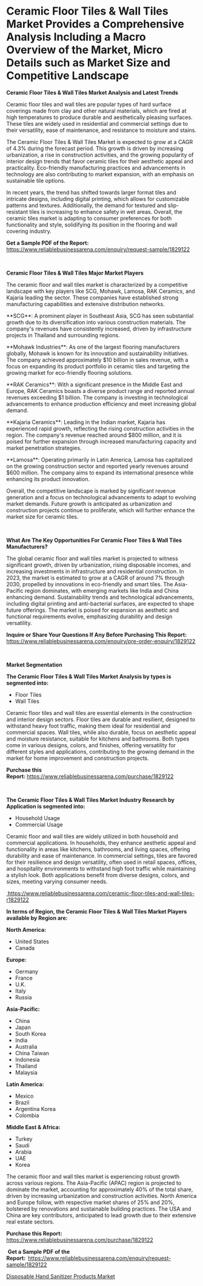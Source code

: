 <p><h1>Ceramic Floor Tiles & Wall Tiles Market Provides a Comprehensive Analysis Including a Macro Overview of the Market, Micro Details such as Market Size and Competitive Landscape</h1></p><p><strong>Ceramic Floor Tiles & Wall Tiles Market Analysis and Latest Trends</strong></p>
<p><p>Ceramic floor tiles and wall tiles are popular types of hard surface coverings made from clay and other natural materials, which are fired at high temperatures to produce durable and aesthetically pleasing surfaces. These tiles are widely used in residential and commercial settings due to their versatility, ease of maintenance, and resistance to moisture and stains.</p><p>The Ceramic Floor Tiles & Wall Tiles Market is expected to grow at a CAGR of 4.3% during the forecast period. This growth is driven by increasing urbanization, a rise in construction activities, and the growing popularity of interior design trends that favor ceramic tiles for their aesthetic appeal and practicality. Eco-friendly manufacturing practices and advancements in technology are also contributing to market expansion, with an emphasis on sustainable tile options.</p><p>In recent years, the trend has shifted towards larger format tiles and intricate designs, including digital printing, which allows for customizable patterns and textures. Additionally, the demand for textured and slip-resistant tiles is increasing to enhance safety in wet areas. Overall, the ceramic tiles market is adapting to consumer preferences for both functionality and style, solidifying its position in the flooring and wall covering industry.</p></p>
<p><strong>Get a Sample PDF of the Report:&nbsp;</strong> <a href="https://www.reliablebusinessarena.com/enquiry/request-sample/1829122?utm_campaign=3042&utm_medium=2&utm_source=Github&utm_content=ia&utm_term=26032025&utm_id=ceramic-floor-tiles-wall-tiles">https://www.reliablebusinessarena.com/enquiry/request-sample/1829122</a></p>
<p>&nbsp;</p>
<p><strong>Ceramic Floor Tiles & Wall Tiles Major Market Players</strong></p>
<p><p>The ceramic floor and wall tiles market is characterized by a competitive landscape with key players like SCG, Mohawk, Lamosa, RAK Ceramics, and Kajaria leading the sector. These companies have established strong manufacturing capabilities and extensive distribution networks.</p><p>**SCG**: A prominent player in Southeast Asia, SCG has seen substantial growth due to its diversification into various construction materials. The company's revenues have consistently increased, driven by infrastructure projects in Thailand and surrounding regions.</p><p>**Mohawk Industries**: As one of the largest flooring manufacturers globally, Mohawk is known for its innovation and sustainability initiatives. The company achieved approximately $10 billion in sales revenue, with a focus on expanding its product portfolio in ceramic tiles and targeting the growing market for eco-friendly flooring solutions.</p><p>**RAK Ceramics**: With a significant presence in the Middle East and Europe, RAK Ceramics boasts a diverse product range and reported annual revenues exceeding $1 billion. The company is investing in technological advancements to enhance production efficiency and meet increasing global demand.</p><p>**Kajaria Ceramics**: Leading in the Indian market, Kajaria has experienced rapid growth, reflecting the rising construction activities in the region. The company's revenue reached around $800 million, and it is poised for further expansion through increased manufacturing capacity and market penetration strategies.</p><p>**Lamosa**: Operating primarily in Latin America, Lamosa has capitalized on the growing construction sector and reported yearly revenues around $600 million. The company aims to expand its international presence while enhancing its product innovation.</p><p>Overall, the competitive landscape is marked by significant revenue generation and a focus on technological advancements to adapt to evolving market demands. Future growth is anticipated as urbanization and construction projects continue to proliferate, which will further enhance the market size for ceramic tiles.</p></p>
<p>&nbsp;</p>
<p><strong>What Are The Key Opportunities For Ceramic Floor Tiles & Wall Tiles Manufacturers?</strong></p>
<p><p>The global ceramic floor and wall tiles market is projected to witness significant growth, driven by urbanization, rising disposable incomes, and increasing investments in infrastructure and residential construction. In 2023, the market is estimated to grow at a CAGR of around 7% through 2030, propelled by innovations in eco-friendly and smart tiles. The Asia-Pacific region dominates, with emerging markets like India and China enhancing demand. Sustainability trends and technological advancements, including digital printing and anti-bacterial surfaces, are expected to shape future offerings. The market is poised for expansion as aesthetic and functional requirements evolve, emphasizing durability and design versatility.</p></p>
<p><strong>Inquire or Share Your Questions If Any Before Purchasing This Report:</strong> <a href="https://www.reliablebusinessarena.com/enquiry/pre-order-enquiry/1829122?utm_campaign=3042&utm_medium=2&utm_source=Github&utm_content=ia&utm_term=26032025&utm_id=ceramic-floor-tiles-wall-tiles">https://www.reliablebusinessarena.com/enquiry/pre-order-enquiry/1829122</a></p>
<p>&nbsp;</p>
<p><strong>Market Segmentation</strong></p>
<p><strong>The Ceramic Floor Tiles & Wall Tiles Market Analysis by types is segmented into:</strong></p>
<p><ul><li>Floor Tiles</li><li>Wall Tiles</li></ul></p>
<p><p>Ceramic floor tiles and wall tiles are essential elements in the construction and interior design sectors. Floor tiles are durable and resilient, designed to withstand heavy foot traffic, making them ideal for residential and commercial spaces. Wall tiles, while also durable, focus on aesthetic appeal and moisture resistance, suitable for kitchens and bathrooms. Both types come in various designs, colors, and finishes, offering versatility for different styles and applications, contributing to the growing demand in the market for home improvement and construction projects.</p></p>
<p><strong>Purchase this Report:&nbsp;</strong><a href="https://www.reliablebusinessarena.com/purchase/1829122?utm_campaign=3042&utm_medium=2&utm_source=Github&utm_content=ia&utm_term=26032025&utm_id=ceramic-floor-tiles-wall-tiles">https://www.reliablebusinessarena.com/purchase/1829122</a></p>
<p>&nbsp;</p>
<p><strong>The Ceramic Floor Tiles & Wall Tiles Market Industry Research by Application is segmented into:</strong></p>
<p><ul><li>Household Usage</li><li>Commercial Usage</li></ul></p>
<p><p>Ceramic floor and wall tiles are widely utilized in both household and commercial applications. In households, they enhance aesthetic appeal and functionality in areas like kitchens, bathrooms, and living spaces, offering durability and ease of maintenance. In commercial settings, tiles are favored for their resilience and design versatility, often used in retail spaces, offices, and hospitality environments to withstand high foot traffic while maintaining a stylish look. Both applications benefit from diverse designs, colors, and sizes, meeting varying consumer needs.</p></p>
<p><a href="https://www.reliablebusinessarena.com/ceramic-floor-tiles-and-wall-tiles-r1829122?utm_campaign=3042&utm_medium=2&utm_source=Github&utm_content=ia&utm_term=26032025&utm_id=ceramic-floor-tiles-wall-tiles">&nbsp;https://www.reliablebusinessarena.com/ceramic-floor-tiles-and-wall-tiles-r1829122</a></p>
<p><strong>In terms of Region, the Ceramic Floor Tiles & Wall Tiles Market Players available by Region are:</strong></p>
<p>
    <p> <strong> North America: </strong>
        <ul>
            <li>United States</li>
            <li>Canada</li>
        </ul>
        </p> 
    <p> <strong> Europe: </strong>
        <ul>
            <li>Germany</li>
            <li>France</li>
            <li>U.K.</li>
            <li>Italy</li>
            <li>Russia</li>
        </ul>
        </p> 
    <p> <strong> Asia-Pacific: </strong>
        <ul>
            <li>China</li>
            <li>Japan</li>
            <li>South Korea</li>
            <li>India</li>
            <li>Australia</li>
            <li>China Taiwan</li>
            <li>Indonesia</li>
            <li>Thailand</li>
            <li>Malaysia</li>
        </ul>
        </p> 
    <p> <strong> Latin America: </strong>
        <ul>
            <li>Mexico</li>
            <li>Brazil</li>
            <li>Argentina Korea</li>
            <li>Colombia</li>
        </ul>
        </p> 
    <p> <strong> Middle East & Africa: </strong>
        <ul>
            <li>Turkey</li>
            <li>Saudi</li>
            <li>Arabia</li>
            <li>UAE</li>
            <li>Korea</li>
        </ul>
    </p>
    </p>
<p><p>The ceramic floor and wall tiles market is experiencing robust growth across various regions. The Asia-Pacific (APAC) region is projected to dominate the market, accounting for approximately 40% of the total share, driven by increasing urbanization and construction activities. North America and Europe follow, with respective market shares of 25% and 20%, bolstered by renovations and sustainable building practices. The USA and China are key contributors, anticipated to lead growth due to their extensive real estate sectors.</p></p>
<p><strong>Purchase this Report: </strong><a href="https://www.reliablebusinessarena.com/purchase/1829122?utm_campaign=3042&utm_medium=2&utm_source=Github&utm_content=ia&utm_term=26032025&utm_id=ceramic-floor-tiles-wall-tiles">https://www.reliablebusinessarena.com/purchase/1829122</a></p>
<p>&nbsp;<strong>Get a Sample PDF of the Report:&nbsp;&nbsp;</strong><a href="https://www.reliablebusinessarena.com/enquiry/request-sample/1829122?utm_campaign=3042&utm_medium=2&utm_source=Github&utm_content=ia&utm_term=26032025&utm_id=ceramic-floor-tiles-wall-tiles">https://www.reliablebusinessarena.com/enquiry/request-sample/1829122</a></p>
<p><strong></strong></p>
<p><p><a href="https://github.com/vilehoaguy/Market-Research-Report-List-1/blob/main/disposable-hand-sanitizer-products-market.md?utm_campaign=3042&utm_medium=2&utm_source=Github&utm_content=ia&utm_term=26032025&utm_id=ceramic-floor-tiles-wall-tiles">Disposable Hand Sanitizer Products Market</a></p></p>